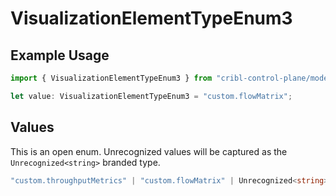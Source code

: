 # VisualizationElementTypeEnum3

## Example Usage

```typescript
import { VisualizationElementTypeEnum3 } from "cribl-control-plane/models";

let value: VisualizationElementTypeEnum3 = "custom.flowMatrix";
```

## Values

This is an open enum. Unrecognized values will be captured as the `Unrecognized<string>` branded type.

```typescript
"custom.throughputMetrics" | "custom.flowMatrix" | Unrecognized<string>
```